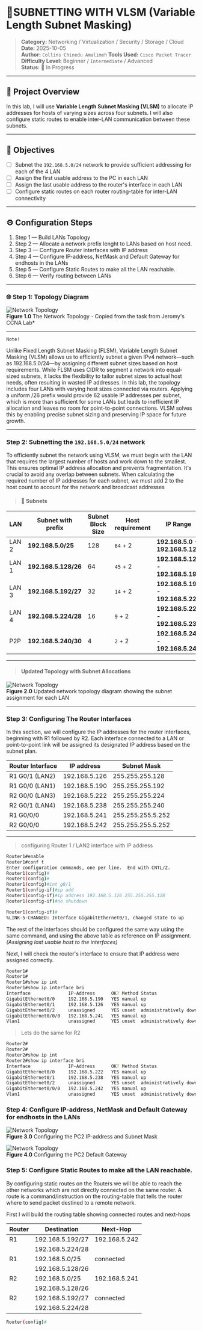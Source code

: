 # 🧪**SUBNETTING WITH VLSM (Variable Length Subnet Masking)**

> **Category:** Networking / Virtualization / Security / Storage / Cloud  
> **Date:** 2025-10-05  
> **Author:** `Collins Chinedu Amalimeh`
> **Tools Used:** `Cisco Packet Tracer`
> **Difficulty Level:** Beginner / `Intermediate` / Advanced  
> **Status:** 🧭 In Progress
<!-- ✅ Completed /  -->
---

## 📝 **Project Overview**
In this lab, I will use **Variable Length Subnet Masking (VLSM)** to allocate IP addresses for hosts of varying sizes across four subnets. I will also configure static routes to enable inter-LAN communication between these subnets.

---

## 🎯 **Objectives**
- [ ] Subnet the `192.168.5.0/24` network to provide sufficient addressing for each of the 4 LAN  
- [ ] Assign the first usable address to the PC in each LAN  
- [ ] Assign the last usable address to the router's interface in each LAN
- [ ] Configure static routes on each router routing-table for inter-LAN connectivity 

---

## ⚙️ **Configuration Steps**
1. Step 1 — Build LANs Topology
2. Step 2 — Allocate a network prefix lenght to LANs based on host need.
3. Step 3 — Configure Router interfaces with IP address
4. Step 4 — Configure IP-address, NetMask and Default Gateway for endhosts in the LANs
5. Step 5 — Configure Static Routes to make all the LAN reachable.
6. Step 6 — Verify routing between LANs

---

### 🌐 Step 1:   **Topology Diagram**
![Network Topology](./images/img1.png)  
**Figure 1.0** The Network Topology - Copied from the task from Jeromy's CCNA Lab*

---
`Note!` 

Unlike Fixed Length Subnet Masking (FLSM), Variable Length Subnet Masking (VLSM) allows us to efficiently subnet a given IPv4 network—such as 192.168.5.0/24—by assigning different subnet sizes based on host requirements. While FLSM uses CIDR to segment a network into equal-sized subnets, it lacks the flexibility to tailor subnet sizes to actual host needs, often resulting in wasted IP addresses. In this lab, the topology includes four LANs with varying host sizes connected via routers. Applying a uniform /26 prefix would provide 62 usable IP addresses per subnet, which is more than sufficient for some LANs but leads to inefficient IP allocation and leaves no room for point-to-point connections. VLSM solves this by enabling precise subnet sizing and preserving IP space for future growth. 

---

### **Step 2: Subnetting the `192.168.5.0/24` network** ###
To efficiently subnet the network using VLSM, we must begin with the LAN that requires the largest number of hosts and work down to the smallest. This ensures optimal IP address allocation and prevents fragmentation. It's crucial to avoid any overlap between subnets. When calculating the required number of IP addresses for each subnet, we must add 2 to the host count to account for the network and broadcast addresses

> #### 🧰 **Subnets**
|LAN    |Subnet with prefix  | Subnet Block Size  | Host requirement      | IP Range    |
|-------|---------------------|--------------------|-----------------------|-------------|
| LAN 2 |**192.168.5.0/25**   | 128                | `64`  + 2             | **192.168.5.0 - 192.168.5.127**   |
| LAN 1 |**192.168.5.128/26** | 64                 | `45`  + 2             | **192.168.5.128 - 192.168.5.191**   |
| LAN 3 |**192.168.5.192/27**   | 32                 | `14`  + 2           | **192.168.5.192 - 192.168.5.223**   |
| LAN 4 |**192.168.5.224/28** | 16                 | `9`   + 2             | **192.168.5.224 - 192.168.5.239**   |
| P2P   |**192.168.5.240/30** | 4                  | `2`   + 2             | **192.168.5.240 - 192.168.5.243**   |

---

> #### **Updated Topology with Subnet Allocations**
![Network Topology](./images/img2.png)  
**Figure 2.0** Updated network topology diagram showing the subnet assignment for each LAN

---

### Step 3: Configuring The Router Interfaces
In this section, we will configure the IP addresses for the router interfaces, beginning with R1 followed by R2. Each interface connected to a LAN or point-to-point link will be assigned its designated IP address based on the subnet plan.

| Router Interface | IP address  | Subnet Mask    | 
|------------------|-------------|----------------|
|R1 G0/1   (LAN2)  |192.168.5.126|255.255.255.128 |
|R1 G0/0   (LAN1)  |192.168.5.190|255.255.255.192|
|R2 G0/0   (LAN3)  |192.168.5.222|255.255.255.224 |
|R2 G0/1   (LAN4)  |192.168.5.238|255.255.255.240 |
|R1 G0/0/0           |192.168.5.241|255.255.255.5.252 |
|R2 G0/0/0           |192.168.5.242|255.255.255.5.252 |
---
> configuring Router 1 / LAN2 interface with IP address
```bash
Router1#enable
Router1#conf t
Enter configuration commands, one per line.  End with CNTL/Z.
Router1(config)#
Router1(config)#
Router1(config)#int g0/1
Router1(config-if)#ip add
Router1(config-if)#ip address 192.168.5.126 255.255.255.128
Router1(config-if)#no shutdown

Router1(config-if)#
%LINK-5-CHANGED: Interface GigabitEthernet0/1, changed state to up
```
The rest of the interfaces should be configured the same way using the same command, and using the above table as reference on IP assignment. _(Assigning last usable host to the interfaces)_

Next, I will check the router's interface to ensure that IP address were assigned correctly. 
```bash
Router1#
Router1#
Router1#show ip int
Router1#show ip interface bri
Interface              IP-Address      OK? Method Status                Protocol 
GigabitEthernet0/0     192.168.5.190   YES manual up                    up 
GigabitEthernet0/1     192.168.5.126   YES manual up                    up 
GigabitEthernet0/2     unassigned      YES unset  administratively down down 
GigabitEthernet0/0/0   192.168.5.241   YES manual up                    up 
Vlan1                  unassigned      YES unset  administratively down down
```


> Lets do the same for R2
```bash
Router2#
Router2#
Router2#show ip int
Router2#show ip interface bri
Interface              IP-Address      OK? Method Status                Protocol 
GigabitEthernet0/0     192.168.5.222   YES manual up                    up 
GigabitEthernet0/1     192.168.5.238   YES manual up                    up 
GigabitEthernet0/2     unassigned      YES unset  administratively down down 
GigabitEthernet0/0/0   192.168.5.242   YES manual up                    up 
Vlan1                  unassigned      YES unset  administratively down down

```

### **Step 4: Configure IP-address, NetMask and Default Gateway for endhosts in the LANs** 

![Network Topology](./images/img5.png)  
**Figure 3.0** Configuring the PC2 IP-address and 
Subnet Mask



![Network Topology](./images/img6.png)  
**Figure 4.0** Configuring the PC2 Default Gateway


### **Step 5: Configure Static Routes to make all the LAN reachable.**
By configuring static routes on the Routers we will be able to reach the other networks which are not directly connected on the same router. A route is a command/instruction on the routing-table that tells the router where to send packet destined to a remote network. 

First I will build the routing table showing connected routes and next-hops

|Router| Destination | Next-Hop |
|------|-------------|----------|
|R1    | 192.168.5.192/27| 192.168.5.242|
|      | 192.168.5.224/28| |
|R1    | 192.168.5.0/25  | connected|
|      | 192.168.5.128/26  | |
|R2    | 192.168.5.0/25  | 192.168.5.241|
|      | 192.168.5.128/26  |       |
|R2    | 192.168.5.192/27 | connected|
|      | 192.168.5.224/28 |          |





```bash
Router(config)#